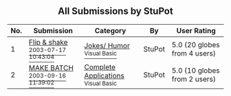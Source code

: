 ﻿<div align="center">

## All Submissions by StuPot

</div>

No.  | Submission | Category | By   | User Rating
---- | ---------- | -------- | ---- | -----------
1 | [Flip & shake<br /><sup>2003-07-17 10:43:04</sup>](https://github.com/Planet-Source-Code/stupot-flip-shake__1-46978) | [Jokes/ Humor<br /><sup>Visual Basic</sup>](../ByCategory/jokes-humor__1-40.md) | StuPot | 5.0 (20 globes from 4 users)
2 | [MAKE BATCH<br /><sup>2003-09-16 11:39:02</sup>](https://github.com/Planet-Source-Code/stupot-make-batch__1-48545) | [Complete Applications<br /><sup>Visual Basic</sup>](../ByCategory/complete-applications__1-27.md) | StuPot | 5.0 (10 globes from 2 users)
